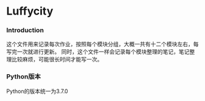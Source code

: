 # Luffycity
### Introduction
这个文件用来记录每次作业，按照每个模块分组，大概一共有十二个模块左右，每写完一次就进行更新。
同时，这个文件一样会记录每个模块整理的笔记，笔记整理比较麻烦，可能很长时间才能写一次。
### Python版本
Python的版本统一为3.7.0
